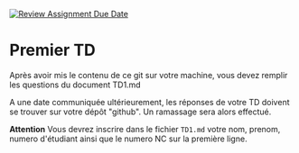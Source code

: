 [![Review Assignment Due Date](https://classroom.github.com/assets/deadline-readme-button-22041afd0340ce965d47ae6ef1cefeee28c7c493a6346c4f15d667ab976d596c.svg)](https://classroom.github.com/a/RZaFw1k-)
# Premier TD

Après avoir mis le contenu de ce git sur votre machine, vous devez remplir les questions du document TD1.md

A une date communiquée ultérieurement, les réponses de votre TD doivent se trouver sur votre dépôt "github". Un ramassage sera alors effectué.

**Attention** Vous devrez inscrire dans le fichier `TD1.md` votre nom, prenom, numero d'étudiant ainsi que le numero NC sur la première ligne.
